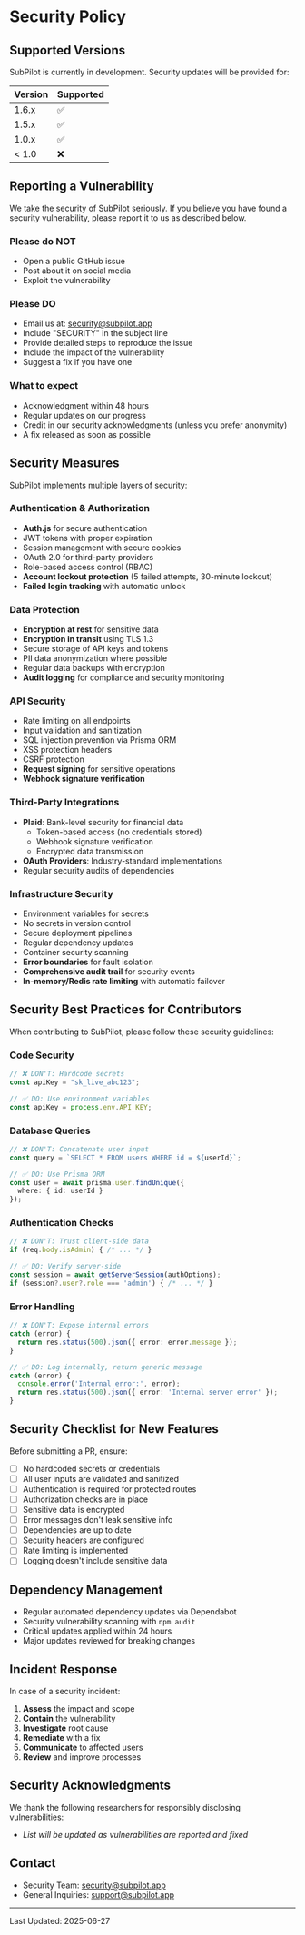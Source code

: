 # Security Policy

## Supported Versions

SubPilot is currently in development. Security updates will be provided for:

| Version | Supported          |
| ------- | ------------------ |
| 1.6.x   | :white_check_mark: |
| 1.5.x   | :white_check_mark: |
| 1.0.x   | :white_check_mark: |
| < 1.0   | :x:                |

## Reporting a Vulnerability

We take the security of SubPilot seriously. If you believe you have found a security vulnerability, please report it to us as described below.

### Please do NOT

- Open a public GitHub issue
- Post about it on social media
- Exploit the vulnerability

### Please DO

- Email us at: <security@subpilot.app>
- Include "SECURITY" in the subject line
- Provide detailed steps to reproduce the issue
- Include the impact of the vulnerability
- Suggest a fix if you have one

### What to expect

- Acknowledgment within 48 hours
- Regular updates on our progress
- Credit in our security acknowledgments (unless you prefer anonymity)
- A fix released as soon as possible

## Security Measures

SubPilot implements multiple layers of security:

### Authentication & Authorization

- **Auth.js** for secure authentication
- JWT tokens with proper expiration
- Session management with secure cookies
- OAuth 2.0 for third-party providers
- Role-based access control (RBAC)
- **Account lockout protection** (5 failed attempts, 30-minute lockout)
- **Failed login tracking** with automatic unlock

### Data Protection

- **Encryption at rest** for sensitive data
- **Encryption in transit** using TLS 1.3
- Secure storage of API keys and tokens
- PII data anonymization where possible
- Regular data backups with encryption
- **Audit logging** for compliance and security monitoring

### API Security

- Rate limiting on all endpoints
- Input validation and sanitization
- SQL injection prevention via Prisma ORM
- XSS protection headers
- CSRF protection
- **Request signing** for sensitive operations
- **Webhook signature verification**

### Third-Party Integrations

- **Plaid**: Bank-level security for financial data
  - Token-based access (no credentials stored)
  - Webhook signature verification
  - Encrypted data transmission
- **OAuth Providers**: Industry-standard implementations
- Regular security audits of dependencies

### Infrastructure Security

- Environment variables for secrets
- No secrets in version control
- Secure deployment pipelines
- Regular dependency updates
- Container security scanning
- **Error boundaries** for fault isolation
- **Comprehensive audit trail** for security events
- **In-memory/Redis rate limiting** with automatic failover

## Security Best Practices for Contributors

When contributing to SubPilot, please follow these security guidelines:

### Code Security

```typescript
// ❌ DON'T: Hardcode secrets
const apiKey = "sk_live_abc123";

// ✅ DO: Use environment variables
const apiKey = process.env.API_KEY;
```

### Database Queries

```typescript
// ❌ DON'T: Concatenate user input
const query = `SELECT * FROM users WHERE id = ${userId}`;

// ✅ DO: Use Prisma ORM
const user = await prisma.user.findUnique({
  where: { id: userId }
});
```

### Authentication Checks

```typescript
// ❌ DON'T: Trust client-side data
if (req.body.isAdmin) { /* ... */ }

// ✅ DO: Verify server-side
const session = await getServerSession(authOptions);
if (session?.user?.role === 'admin') { /* ... */ }
```

### Error Handling

```typescript
// ❌ DON'T: Expose internal errors
catch (error) {
  return res.status(500).json({ error: error.message });
}

// ✅ DO: Log internally, return generic message
catch (error) {
  console.error('Internal error:', error);
  return res.status(500).json({ error: 'Internal server error' });
}
```

## Security Checklist for New Features

Before submitting a PR, ensure:

- [ ] No hardcoded secrets or credentials
- [ ] All user inputs are validated and sanitized
- [ ] Authentication is required for protected routes
- [ ] Authorization checks are in place
- [ ] Sensitive data is encrypted
- [ ] Error messages don't leak sensitive info
- [ ] Dependencies are up to date
- [ ] Security headers are configured
- [ ] Rate limiting is implemented
- [ ] Logging doesn't include sensitive data

## Dependency Management

- Regular automated dependency updates via Dependabot
- Security vulnerability scanning with `npm audit`
- Critical updates applied within 24 hours
- Major updates reviewed for breaking changes

## Incident Response

In case of a security incident:

1. **Assess** the impact and scope
2. **Contain** the vulnerability
3. **Investigate** root cause
4. **Remediate** with a fix
5. **Communicate** to affected users
6. **Review** and improve processes

## Security Acknowledgments

We thank the following researchers for responsibly disclosing vulnerabilities:

- *List will be updated as vulnerabilities are reported and fixed*

## Contact

- Security Team: <security@subpilot.app>
- General Inquiries: <support@subpilot.app>

---

Last Updated: 2025-06-27
